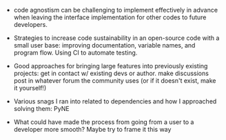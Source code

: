 - code agnostism can be challenging to implement effectively in advance when leaving the interface implementation for other codes to future developers.
- Strategies to increase code sustainability in an open-source code with a small user base: improving documentation, variable names, and program flow. Using CI to automate testing. 

- Good approaches for bringing large features into previously existing projects: get in contact w/ existing devs or author. make discussions post in whatever forum the community uses (or if it doesn't exist, make it yourself!)
- Various snags I ran into related to dependencies and how I approached solving them: PyNE
- What could have made the process from going from a user to a developer more smooth? Maybe try to frame it this way
